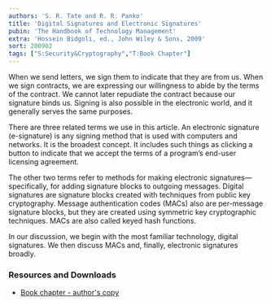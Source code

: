 ```yaml
---
authors: 'S. R. Tate and R. R. Panko'
title: 'Digital Signatures and Electronic Signatures'
pubin: 'The Handbook of Technology Management'
extra: 'Hossein Bidgoli, ed., John Wiley & Sons, 2009'
sort: 200902
tags: ["S:Security&Cryptography","T:Book Chapter"]
---
```

When we send letters, we sign them to indicate that they
are from us. When we sign contracts, we are expressing
our willingness to abide by the terms of the contract. We
cannot later repudiate the contract because our signature
binds us. Signing is also possible in the electronic world,
and it generally serves the same purposes.

There are three related terms we use in this article. An electronic
signature (e-signature) is any signing method that is used with
computers and networks. It is the broadest concept. It includes such
things as clicking a button to indicate that we accept the terms of a
program’s end-user licensing agreement.

The other two terms refer to methods for making electronic
signatures—specifically, for adding signature blocks to outgoing
messages. Digital signatures are signature blocks created with
techniques from public key cryptography. Message authentication codes
(MACs) also are per-message signature blocks, but they are created
using symmetric key cryptographic techniques. MACs are also called
keyed hash functions.

In our discussion, we begin with the most familiar
technology, digital signatures. We then discuss MACs and,
finally, electronic signatures broadly.

### Resources and Downloads

* [Book chapter - author's copy](/publications/2009-Signatures.pdf)




